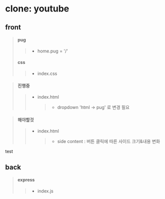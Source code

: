 clone: youtube
===
front
---
> #### pug
>    > * home.pug  = '/'
> #### css
>    > * index.css

> #### 진행중
>    > * index.html 
>    >    > - dropdown 'html -> pug' 로 변경 필요

> #### 해야할것
>    > * index.html 
>    >    > - side content : 버튼 클릭에 따른 사이드 크기&내용 변화

test

back
---
> #### express
>    > * index.js
